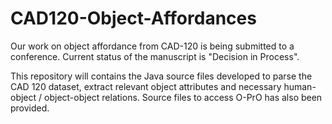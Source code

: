 # CAD120-Object-Affordances

Our work on object affordance from CAD-120 is being submitted to a conference. Current status of the manuscript is "Decision in Process". 


This repository will contains the Java source files developed to parse the CAD 120 dataset, extract relevant object attributes and necessary human-object / object-object relations. Source files to access O-PrO has also been provided.
